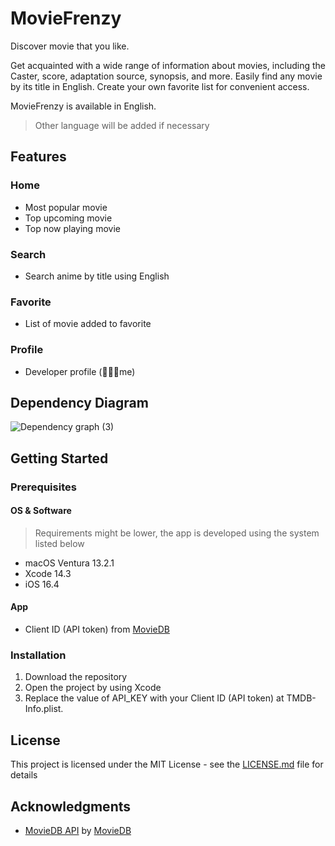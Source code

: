 <!-- ![Yume](readme/feature-graphic.jpg "Yume") -->

# MovieFrenzy
Discover movie that you like.

Get acquainted with a wide range of information about movies, including the Caster, score, adaptation source, synopsis, and more. Easily find any movie by its title in English. Create your own favorite list for convenient access.

MovieFrenzy is available in English.
> Other language will be added if necessary

## Features
<p align="center">
<!--  <img src="readme/screen-1.jpg" width="19%">
 <img src="readme/screen-2.jpg" width="19%">
 <img src="readme/screen-3.jpg" width="19%">
 <img src="readme/screen-4.jpg" width="19%">
 <img src="readme/screen-5.jpg" width="19%"> -->
</p>

### Home
- Most popular movie
- Top upcoming movie
- Top now playing movie

### Search
- Search anime by title using English

### Favorite
- List of movie added to favorite

### Profile
- Developer profile (🧑🏻‍💻me)

## Dependency Diagram
![Dependency graph (3)](https://github.com/finnchristoffer/MovieDB-iOS-Modular/assets/75067308/ea0493f0-466c-45fd-967f-9ddb24255775)


## Getting Started
### Prerequisites
#### OS & Software
> Requirements might be lower, the app is developed using the system listed below
* macOS Ventura 13.2.1
* Xcode 14.3
* iOS 16.4

#### App
* Client ID (API token) from [MovieDB](https://www.themoviedb.org/settings/api)

### Installation
1. Download the repository
2. Open the project by using Xcode
3. Replace the value of API_KEY with your Client ID (API token) at TMDB-Info.plist.

## License
This project is licensed under the MIT License - see the [LICENSE.md](https://github.com/finnchristoffer/MovieDB-iOS-Modular/blob/main/LICENSE) file for details

## Acknowledgments
* [MovieDB API](https://www.themoviedb.org/settings/api) by [MovieDB](https://www.themoviedb.org/)

